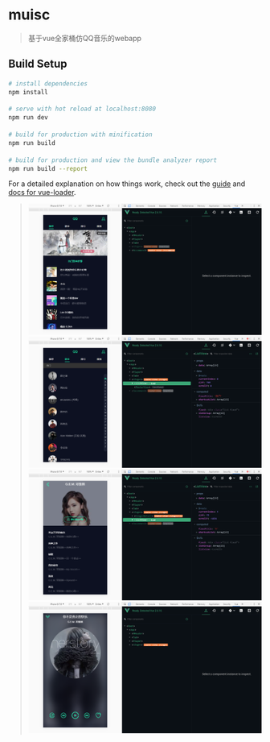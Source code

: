 # muisc

> 基于vue全家桶仿QQ音乐的webapp

## Build Setup

``` bash
# install dependencies
npm install

# serve with hot reload at localhost:8080
npm run dev

# build for production with minification
npm run build

# build for production and view the bundle analyzer report
npm run build --report
```

For a detailed explanation on how things work, check out the [guide](http://vuejs-templates.github.io/webpack/) and [docs for vue-loader](http://vuejs.github.io/vue-loader).

>![recommend](./src/doc/recommend.png)
>![singer](./src/doc/singer.png)
>![playlist](./src/doc/playlist.png)
>![player](./src/doc/player.png)
